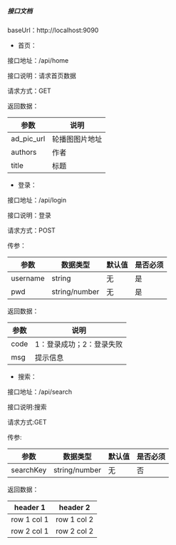 ##### 接口文档

baseUrl：http://localhost:9090

- 首页：

接口地址：/api/home

接口说明：请求首页数据

请求方式：GET

返回数据：


参数 | 说明
---|---
ad_pic_url | 轮播图图片地址
authors | 作者
title | 标题

- 登录：

接口地址：/api/login

接口说明：登录

请求方式：POST

传参：

参数 | 数据类型 | 默认值 | 是否必须
---|--- | --- | ---
username  | string | 无 | 是
pwd | string/number | 无 | 是

返回数据：

参数 | 说明
---|---
code | 1：登录成功；2：登录失败
msg | 提示信息

- 搜索：

接口地址：/api/search

接口说明:搜索

请求方式:GET

传参:

参数 | 数据类型 | 默认值 | 是否必须
---|---|---|---
searchKey | string/number | 无 | 否

返回数据：


header 1 | header 2
---|---
row 1 col 1 | row 1 col 2
row 2 col 1 | row 2 col 2








